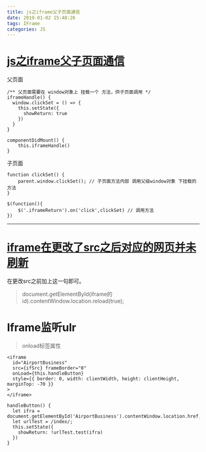 ```yaml
---
title: js之iframe父子页面通信
date: 2019-01-02 15:48:26
tags: IFrame
categories: JS
---
```

# [js之iframe父子页面通信](https://www.cnblogs.com/sydeveloper/p/3712863.html)

父页面
````
/** 父页面需要在 window对象上 挂载一个 方法，供子页面调用 */
iframeHandle() {
  window.clickSet = () => {
    this.setState({
      showReturn: true
    })
  }
}

componentDidMount() {
    this.iframeHandle()
}
````

子页面
````
function clickSet() {
    parent.window.clickSet(); // 子页面方法内部 调用父级window对象 下挂载的方法
}

$(function(){
    $('.iframeReturn').on('click',clickSet) // 调用方法
})
````
---

# [iframe在更改了src之后对应的网页并未刷新](https://blog.csdn.net/jin80506/article/details/83271401)

在更改src之前加上这一句即可。
> document.getElementById(iframe的id).contentWindow.location.reload(true);

# Iframe监听ulr
> onload标签属性
````
<iframe
  id="AirportBusiness"
  src={ifSrc} frameBorder="0"
  onLoad={this.handleButton}
  style={{ border: 0, width: clientWidth, height: clientHeight, marginTop: -70 }}
>
</iframe>

handleButton() {
  let ifra = document.getElementById('AirportBusiness').contentWindow.location.href;
  let urlTest = /index/;
  this.setState({
    showReturn: !urlTest.test(ifra)
  })
}
````